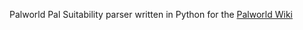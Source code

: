 Palworld Pal Suitability parser written in Python for the [Palworld Wiki](https://palworld.wiki.gg/wiki/Palworld_Wiki)
